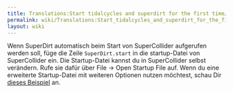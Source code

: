 ```yaml
---
title: Translations:Start tidalcycles and superdirt for the first time/26/de
permalink: wiki/Translations:Start_tidalcycles_and_superdirt_for_the_first_time/26/de/
layout: wiki
---
```


Wenn SuperDirt automatisch beim Start von SuperCollider aufgerufen
werden soll, füge die Zeile `SuperDirt.start` in die startup-Datei von
SuperCollider ein. Die Startup-Datei kannst du in SuperCollider selbst
verändern. Rufe sie dafür über File -&gt; Open Startup File auf. Wenn du
eine erweiterte Startup-Datei mit weiteren Optionen nutzen möchtest,
schau Dir [dieses
Beispiel](https://github.com/musikinformatik/SuperDirt/blob/master/superdirt_startup.scd)
an.
